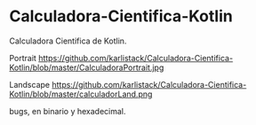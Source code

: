 # Calculadora-Cientifica-Kotlin


Calculadora Cientifica de Kotlin.

Portrait
https://github.com/karlistack/Calculadora-Cientifica-Kotlin/blob/master/CalculadoraPortrait.jpg


Landscape
https://github.com/karlistack/Calculadora-Cientifica-Kotlin/blob/master/calculadorLand.png

bugs, en binario y hexadecimal.


